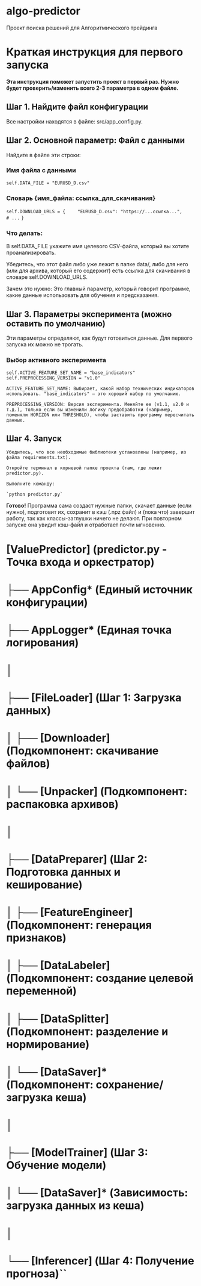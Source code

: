 # algo-predictor

Проект поиска решений для Алгоритмического трейдинга

# Краткая инструкция для первого запуска

**Эта инструкция поможет запустить проект в первый раз. Нужно будет проверить/изменить всего 2-3 параметра в одном файле.**

## Шаг 1. Найдите файл конфигурации

Все настройки находятся в файле: src/app_config.py.

## Шаг 2. Основной параметр: Файл с данными

Найдите в файле эти строки:
    
### Имя файла с данными

`self.DATA_FILE = "EURUSD_D.csv"`

### Словарь {имя_файла: ссылка_для_скачивания}

`self.DOWNLOAD_URLS = {`
`    "EURUSD_D.csv": "https://...ссылка...",`
`    # ...`
`}`

### Что делать:

В self.DATA_FILE укажите имя целевого CSV-файла, который вы хотите проанализировать.

Убедитесь, что этот файл либо уже лежит в папке data/, либо для него (или для архива, который его содержит) есть ссылка для скачивания в словаре self.DOWNLOAD_URLS.

Зачем это нужно: Это главный параметр, который говорит программе, какие данные использовать для обучения и предсказания.

## Шаг 3. Параметры эксперимента (можно оставить по умолчанию)

Эти параметры определяют, как будут готовиться данные. Для первого запуска их можно не трогать.
    
### Выбор активного эксперимента

`self.ACTIVE_FEATURE_SET_NAME = "base_indicators"`
`self.PREPROCESSING_VERSION = "v1.0"`

    ACTIVE_FEATURE_SET_NAME: Выбирает, какой набор технических индикаторов использовать. "base_indicators" — это хороший набор по умолчанию.

    PREPROCESSING_VERSION: Версия эксперимента. Меняйте ее (v1.1, v2.0 и т.д.), только если вы изменили логику предобработки (например, поменяли HORIZON или THRESHOLD), чтобы заставить программу пересчитать данные.

## Шаг 4. Запуск

    Убедитесь, что все необходимые библиотеки установлены (например, из файла requirements.txt).

    Откройте терминал в корневой папке проекта (там, где лежит predictor.py).

    Выполните команду:
        
    `python predictor.py`

**Готово!** Программа сама создаст нужные папки, скачает данные (если нужно), подготовит их, сохранит в кэш (.npz файл) и (пока что) завершит работу, так как классы-заглушки ничего не делают. При повторном запуске она увидит кэш-файл и отработает почти мгновенно.

# [ValuePredictor] (predictor.py - Точка входа и оркестратор)
# ├── AppConfig*            (Единый источник конфигурации)
# ├── AppLogger*            (Единая точка логирования)
# │
# ├── [FileLoader]          (Шаг 1: Загрузка данных)
# │    ├── [Downloader]     (Подкомпонент: скачивание файлов)
# │    └── [Unpacker]       (Подкомпонент: распаковка архивов)
# │
# ├── [DataPreparer]        (Шаг 2: Подготовка данных и кеширование)
# │    ├── [FeatureEngineer](Подкомпонент: генерация признаков)
# │    ├── [DataLabeler]    (Подкомпонент: создание целевой переменной)
# │    ├── [DataSplitter]   (Подкомпонент: разделение и нормирование)
# │    └── [DataSaver]*     (Подкомпонент: сохранение/загрузка кеша)
# │
# ├── [ModelTrainer]        (Шаг 3: Обучение модели)
# │    └── [DataSaver]*     (Зависимость: загрузка данных из кеша)
# │
# └── [Inferencer]          (Шаг 4: Получение прогноза)``
